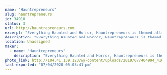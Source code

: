 ```yaml
---
name: "Hauntrepreneurs"
slug: hauntrepreneurs
id: 34910
status: 3
url: http://hauntrepreneurs.com
excerpt: "Everything Haunted and Horror, Hauntrepreneurs is themed attraction design and consulting firm specializing helping people get started in the haunted attraction business. Booth demonstrations include, scenic and faux painting, special FX makeup and prop making, "
description: "Everything Haunted and Horror, Hauntrepreneurs is themed attraction design and consulting firm specializing helping people get started in the haunted attraction business. Booth demonstrations include, scenic and faux painting, special FX makeup and prop making, "
location: Unassigned
maker:
  - name: "Hauntrepreneurs"
    description: "Everything Haunted and Horror, Hauntrepreneurs is themed attraction design and consulting firm specializing helping people get started in the haunted attraction business. Booth demonstrations include, scenic and faux painting, special FX makeup and prop making, "
photo_link: http://104.41.139.123/wp-content/uploads/2019/07/404994_416632531683474_678520938_n.jpg
last-exported: "07/04/2020 05:03:41 pm"
---
```

